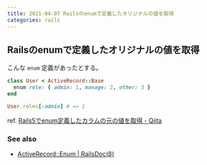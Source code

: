 ```yaml
---
title: 2021-04-07 Railsのenumで定義したオリジナルの値を取得
categories: rails
---
```


## Railsのenumで定義したオリジナルの値を取得

こんな `enum` 定義があったとする。

```rb
class User < ActiveRecord::Base
  enum role: { admin: 1, manage: 2, other: 3 }
end
```

```rb
User.roles[:admin] # => 1
```

ref. [Rails5でenum定義したカラムの元の値を取得 - Qiita](https://qiita.com/yusuke-matsuda/items/df05c8165e2f084023b0)

### See also

- [ActiveRecord::Enum \| RailsDoc(β)](https://railsdoc.github.io/classes/ActiveRecord/Enum.html)
